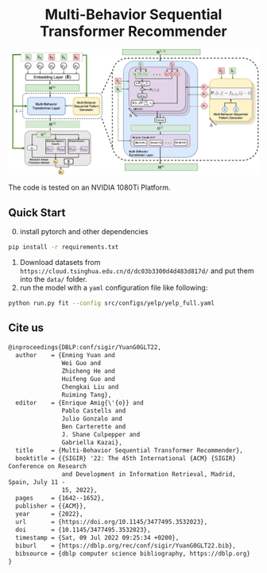 <!--
 * @Description: 
 * @Author: Enming Yuan
 * @email: yem19@mails.tsinghua.edu.cn
 * @Date: 2022-01-24 15:21:54
 * @LastEditTime: 2022-07-11 16:03:08
-->
<div align="center">    
 
# Multi-Behavior Sequential Transformer Recommender   

<div align="center">

![](mb-str.jpg)

</div>

</div>
The code is tested on an NVIDIA 1080Ti Platform.

## Quick Start
0. install pytorch and other dependencies
```bash
pip install -r requirements.txt
```
1. Download datasets from `https://cloud.tsinghua.edu.cn/d/dc03b3300d4d483d817d/` and put them into the `data/` folder.
2. run the model with a `yaml` configuration file like following:
```bash
python run.py fit --config src/configs/yelp/yelp_full.yaml
```

## Cite us

```
@inproceedings{DBLP:conf/sigir/YuanG0GLT22,
  author    = {Enming Yuan and
               Wei Guo and
               Zhicheng He and
               Huifeng Guo and
               Chengkai Liu and
               Ruiming Tang},
  editor    = {Enrique Amig{\'{o}} and
               Pablo Castells and
               Julio Gonzalo and
               Ben Carterette and
               J. Shane Culpepper and
               Gabriella Kazai},
  title     = {Multi-Behavior Sequential Transformer Recommender},
  booktitle = {{SIGIR} '22: The 45th International {ACM} {SIGIR} Conference on Research
               and Development in Information Retrieval, Madrid, Spain, July 11 -
               15, 2022},
  pages     = {1642--1652},
  publisher = {{ACM}},
  year      = {2022},
  url       = {https://doi.org/10.1145/3477495.3532023},
  doi       = {10.1145/3477495.3532023},
  timestamp = {Sat, 09 Jul 2022 09:25:34 +0200},
  biburl    = {https://dblp.org/rec/conf/sigir/YuanG0GLT22.bib},
  bibsource = {dblp computer science bibliography, https://dblp.org}
}
```
